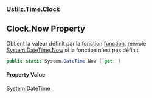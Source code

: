 ### [Ustilz.Time](Ustilz.Time.md 'Ustilz.Time').[Clock](Ustilz.Time.Clock.md 'Ustilz.Time.Clock')

## Clock.Now Property

Obtient la valeur définit par la fonction [function](Ustilz.Time.Clock.function.md 'Ustilz.Time.Clock.function'), renvoie [System.DateTime.Now](https://docs.microsoft.com/en-us/dotnet/api/System.DateTime.Now 'System.DateTime.Now') si la fonction n'est pas définit.

```csharp
public static System.DateTime Now { get; }
```

#### Property Value
[System.DateTime](https://docs.microsoft.com/en-us/dotnet/api/System.DateTime 'System.DateTime')